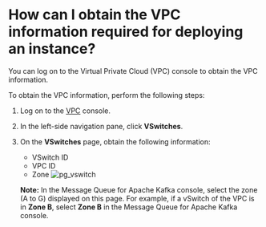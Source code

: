 # How can I obtain the VPC information required for deploying an instance?

You can log on to the Virtual Private Cloud \(VPC\) console to obtain the VPC information.

To obtain the VPC information, perform the following steps:

1.  Log on to the [VPC](https://vpcnext.console.aliyun.com/) console.
2.  In the left-side navigation pane, click **VSwitches**.
3.  On the **VSwitches** page, obtain the following information:

    -   VSwitch ID
    -   VPC ID
    -   Zone
    ![pg_vswitch](https://static-aliyun-doc.oss-cn-hangzhou.aliyuncs.com/assets/img/en-US/6940549951/p53115.png)

    **Note:** In the Message Queue for Apache Kafka console, select the zone \(A to G\) displayed on this page. For example, if a vSwitch of the VPC is in **Zone B**, select **Zone B** in the Message Queue for Apache Kafka console.



